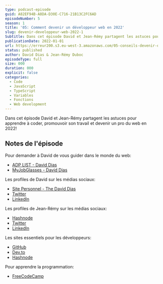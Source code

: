 ```yaml
---
type: podcast-episode
guid: A82EF94B-A8DA-D30E-C716-21B13C2FC6AD 
episodeNumber: 5
season: 1
title: '05: Comment devenir un développeur web en 2022'
slug: devenir-developpeur-web-2022-1 
Subtitle: Dans cet épisode David et Jean-Rémy partagent les astuces pour apprendre à coder, promouvoir son travail et devenir un pro du web en 2022!
publicationDate: 2022-01-01
url: https://erreur200.s3.eu-west-3.amazonaws.com/05-conseils-devenir-developpeur-web-2022-1.mp3 
status: published
author: David Dias & Jean-Rémy Duboc
episodeType: full
size: 000
duration: 000
explicit: false
categories:
  - Code
  - JavaScript
  - TypeScript
  - Variables
  - Fonctions
  - Web development
---
```


Dans cet épisode David et Jean-Rémy partagent les astuces pour apprendre à coder, promouvoir son travail et devenir un pro du web en 2022!

## Notes de l'épisode

Pour demander à David de vous guider dans le monde du web:

- [ADP LIST - David Dias](https://adplist.org/mentors/david-dias)
- [MyJobGlasses - David Dias](https://ddias.run/myjobglasses)

Les profiles de David sur les médias sociaux:

- [Site Personnel - The David Dias](https://thedaviddias.dev/)
- [Twitter](https://twitter.com/TheDavidDias)
- [LinkedIn](https://www.linkedin.com/in/thedaviddias/)

Les profiles de Jean-Rémy sur les médias sociaux:

- [Hashnode](https://dataille.hashnode.dev/)
- [Twitter](https://twitter.com/JeanRemyDuboc)
- [LinkedIn](https://www.linkedin.com/in/jeanremyduboc/)

Les sites essentiels pour les développeurs:

- [GitHub](https://github.com/)
- [Dev.to](https://dev.to/)
- [Hashnode](https://hashnode.com/)

Pour apprendre la programmation:

- [FreeCodeCamp](https://www.freecodecamp.org/)
